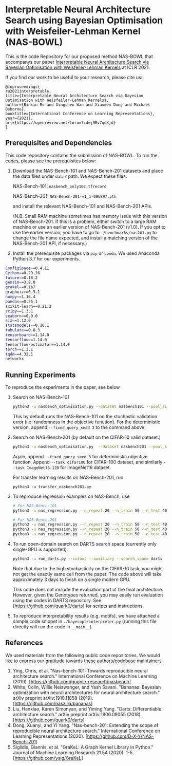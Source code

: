 # Interpretable Neural Architecture Search using Bayesian Optimisation with Weisfeiler-Lehman Kernel (NAS-BOWL)

This is the code Repository for our proposed method NAS-BOWL that accompanys our paper [Interpretable Neural Architecture Search via Bayesian Optimisation with Weisfeiler-Lehman Kernels](https://openreview.net/pdf?id=j9Rv7qdXjd) at ICLR 2021.

If you find our work to be useful to your research, please cite us: 

```
@inproceedings{
ru2021interpretable,
title={Interpretable Neural Architecture Search via Bayesian Optimisation with Weisfeiler-Lehman Kernels},
author={Binxin Ru and Xingchen Wan and Xiaowen Dong and Michael Osborne},
booktitle={International Conference on Learning Representations},
year={2021},
url={https://openreview.net/forum?id=j9Rv7qdXjd}
}
```


##  Prerequisites and Dependencies
This code repository contains the submission of NAS-BOWL. To run the codes, please see the prerequisites below:
1. Download the NAS-Bench-101 and NAS-Bench-201 datasets and place the data
files under ```data/``` path. We expect these files:
    
    NAS-Bench-101: ```nasbench_only102.tfrecord```
    
    NAS-Bench-201: ```NAS-Bench-201-v1_1-096897.pth```
    
    and install the relevant NAS-Bench-101 and NAS-Bench-201 APIs.
    
    (N.B. Small RAM machine sometimes has memory issue with this version of NAS-Bench-201. If this is a problem,
    either switch to a large RAM machine or use an earlier version of NAS-Bench-201 (v1.0). If you opt to use the earlier version,
    you have to go to ```./benchmarks/nas201.py``` to change the file name expected, and install a matching version of the NAS-Bench-201
    API, if necessary.)

2. Install the prerequisite packages via ```pip``` or ```conda```. We used Anaconda Python 3.7 for our experiments.
```bash
ConfigSpace==0.4.11
Cython==0.29.16
future==0.18.2
gensim==3.8.0
grakel==0.1b7
graphviz>=0.5.1
numpy==1.16.4
pandas==0.25.1
scikit-learn==0.21.2
scipy==1.3.1
seaborn==0.9.0
six==1.12.0
statsmodels==0.10.1
tabulate==0.8.3
tensorboard==1.14.0
tensorflow==1.14.0
tensorflow-estimator==1.14.0
torch==1.3.1
tqdm==4.32.1
networkx
```

## Running Experiments
To reproduce the experiments in the paper, see below

1. Search on NAS-Bench-101
    ```bash
    python3 -u nasbench_optimisation.py --dataset nasbench101 --pool_size 200 --batch_size 5 --max_iters 30 --n_repeat 20 --n_init 10
    ```

    This by default runs the NAS-Bench-101 on the stochastic validation error (i.e. randomness in the objective function). For the 
    deterministic version, append ```--fixed_query_seed 3``` to the command above.

2. Search on NAS-Bench-201 (by default on the CIFAR-10 valid dataset.)
    ```bash
    python3 -u nasbench_optimisation.py  --dataset nasbench201 --pool_size 200 --mutate_size 200 --batch_size 5 --n_init 10 --max_iters 30
    ```
    Again, append ```--fixed_query_seed 3``` for deterministic objective function. Append ```--task cifar100```
    for CIFAR-100 dataset, and similarly ```--task ImageNet16-120``` for ImageNet16 dataset.
    
    For transfer learning results on NAS-Bench-201, run
    ```
    python3 -u transfer_nasbench201.py 
    ```
      
3. To reproduce regression examples on NAS-Bench, use
    ```bash
   # For NAS-Bench-101
    python3 -u nas_regression.py --n_repeat 20 --n_train 50 --n_test 400 --dataset nasbench101
   
   # For NAS-Bench-201
    python3 -u nas_regression.py --n_repeat 20 --n_train 50 --n_test 400 --dataset nasbench201
    python3 -u nas_regression.py --n_repeat 20 --n_train 50 --n_test 400 --dataset nasbench201 --task cifar100
    python3 -u nas_regression.py --n_repeat 20 --n_train 50 --n_test 400 --dataset nasbench201 --task ImageNet16-120
    ```
   
4. To run open-domain search on DARTS search space (currently only single-GPU is supported):
    ```bash
    python3 -u run_darts.py --cutout --auxiliary --search_space darts
    ```
   Note that due to the high stochasticity on the CIFAR-10 task, you might not get the exactly same cell from the paper. The code
   above will take approximately 3 days to finish on a single modern GPU. 
   
   This code does not include the evaluation part of the final architecture. However, given the Genotypes returned, 
   you may easily run evaluation using the codes in DARTS repository. See [https://github.com/quark0/darts] for scripts and instructions.
   
5. To reproduce interpretability results (e.g. motifs), we have attached a sample code snippet
in ```./bayesopt/interpreter.py``` (running this file directly will run the code in ```__main__```).

## References
We used materials from the following public code repositories. We would like to express our gratitude towards
these authors/codebase maintainers
    
   1. Ying, Chris, et al. "Nas-bench-101: Towards reproducible neural architecture search." 
   International Conference on Machine Learning (2019). [https://github.com/google-research/nasbench]
   2. White, Colin, Willie Neiswanger, and Yash Savani. "Bananas: Bayesian optimization with neural architectures for neural architecture search." 
   arXiv preprint arXiv:1910.11858 (2019). [https://github.com/naszilla/bananas]
   3. Liu, Hanxiao, Karen Simonyan, and Yiming Yang. "Darts: Differentiable architecture search." 
   arXiv preprint arXiv:1806.09055 (2018). [https://github.com/quark0/darts]
   4. Dong, Xuanyi, and Yi Yang. "Nas-bench-201: Extending the scope of reproducible neural architecture search." 
   International Conference on Learning Representations (2020). [https://github.com/D-X-Y/NAS-Bench-201]
   5. Siglidis, Giannis, et al. "GraKeL: A Graph Kernel Library in Python." Journal of Machine Learning Research 21.54 (2020): 1-5.
    [https://github.com/ysig/GraKeL]

